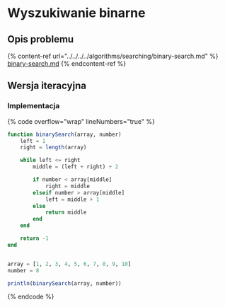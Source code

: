 # Wyszukiwanie binarne

## Opis problemu

{% content-ref url="../../../../algorithms/searching/binary-search.md" %}
[binary-search.md](../../../../algorithms/searching/binary-search.md)
{% endcontent-ref %}

## Wersja iteracyjna

### Implementacja

{% code overflow="wrap" lineNumbers="true" %}
```julia
function binarySearch(array, number)
    left = 1
    right = length(array)

    while left <= right
        middle = (left + right) ÷ 2

        if number < array[middle]
            right = middle
        elseif number > array[middle]
            left = middle + 1
        else
            return middle
        end
    end

    return -1
end


array = [1, 2, 3, 4, 5, 6, 7, 8, 9, 10]
number = 8

println(binarySearch(array, number))
```
{% endcode %}
